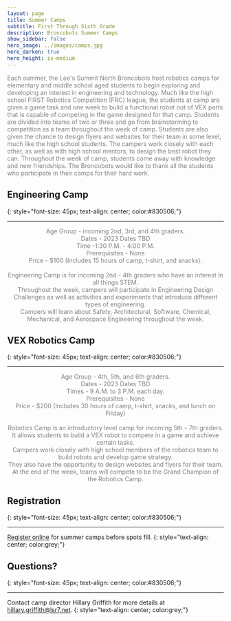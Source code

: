 ```yaml
---
layout: page
title: Summer Camps 
subtitle: First Through Sixth Grade
description: Broncobots Summer Camps
show_sidebar: false
hero_image: ../images/camps.jpg
hero_darken: true
hero_height: is-medium
---
```


<div class="centered">
        <p style="color:grey;">
             Each summer, the Lee's Summit North Broncobots host robotics camps for elementary and middle school aged students to begin exploring and developing an interest in engineering and technology. Much like the high school FIRST Robotics Competition (FRC) league, the students at camp are given a game task and one week to build a functional robot out of VEX parts that is capable of competing in the game designed for that camp. Students are divided into teams of two or three and go from brainstorming to competition as a team throughout the week of camp. Students are also given the chance to design flyers and websites for their team in some level, much like the high school students. The campers work closely with each other, as well as with high school mentors, to design the best robot they can. Throughout the week of camp, students come away with knowledge and new friendships. The Broncobots would like to thank all the students who participate in their camps for their hard work.
        </p>
</div>

## Engineering Camp
{: style="font-size: 45px; text-align: center; color:#830506;"}
***
<div class="centered">
    <center>
        <p style="color:grey;">
            Age Group - incoming 2nd, 3rd, and 4th graders.
            <br>
            Dates - 2023 Dates TBD
            <br>
            Time -1:30 P.M. - 4:00 P.M.
            <br>
            Prerequisites - None
            <br>
            Price - $100 (Includes 15 hours of camp, t-shirt, and snacks).
            <br><br>
            Engineering Camp is for incoming 2nd - 4th graders who have an interest in all things STEM. <br>
            Throughout the week, campers will participate in Engineering Design Challenges as well as activities and experiments that introduce different types of engineering. 
            <br>Campers will learn about Safety, Architectural, Software, Chemical, Mechanical, and Aerospace Engineering throughout the week.
        </p>
    </center>
</div>


## VEX Robotics Camp
{: style="font-size: 45px; text-align: center; color:#830506;"}
***

<div class="centered">
    <center>
        <p style="color:grey;">
            Age Group - 4th, 5th, and 6th graders.
            <br>
            Dates - 2023 Dates TBD
            <br>
            Times - 9 A.M. to 3 P.M. each day.
            <br>
            Prerequisites - None
            <br>
            Price - $200 (Includes 30 hours of camp, t-shirt, snacks, and lunch on Friday)
            <br><br>
            Robotics Camp is an introductory level camp for incoming 5th - 7th graders.
            <br>It allows students to build a VEX robot to compete in a game and achieve certain tasks. 
            <br>Campers work closely with high school members of the robotics team to build robots and develop game strategy. 
            <br>They also have the opportunity to design websites and flyers for their team. 
            <br>At the end of the week, teams will compete to be the Grand Champion of the Robotics Camp. 
        </p>
    </center>
</div>



## Registration
{: style="font-size: 45px; text-align: center; color:#830506;"}
***

[Register online](https://www.lsnbroncoscamps.com/robotics-and-engineering-camps.cfm) for summer camps before spots fill.
{: style="text-align: center; color:grey;"}

## Questions?
{: style="font-size: 45px; text-align: center; color:#830506;"}
***

Contact camp director Hillary Griffith for more details at [hillary.griffith@lsr7.net](mailto:hillary.griffith@lsr7.net).
{: style="text-align: center; color:grey;"}